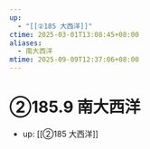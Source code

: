```yaml
---
up:
  - "[[②185 大西洋]]"
ctime: 2025-03-01T13:08:45+08:00
aliases:
  - 南大西洋
mtime: 2025-09-09T12:37:06+08:00
---
```


# ②185.9 南大西洋

- up: [[②185 大西洋]]
